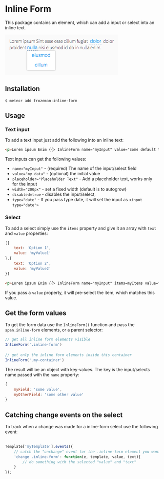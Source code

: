 # Inline Form

This package contains an element, which can add a input or select into an inline text.

![screenshot](screenshot.png)

## Installation

    $ meteor add frozeman:inline-form


## Usage

### Text input

To add a text input just add the following into an inline text:

```html
<p>Lorem ipsum Enim {{> InlineForm name="myInput" value="Some default text"}} irure qui tempor velit do Ut id elit cupidatat reprehenderit do labore dolor Ut enim in.</p>
```

Text inputs can get the following values:


- `name="myInput"` - (required) The name of the input/select field
- `value="my data"` - (optional) the initial value
- `placeholder="Placeholder Text"` - Add a placeholder text, works only for the input
- `width="200px"` - set a fixed width (default is to autogrow)
- `disabled=true` - disables the input/select,
- `type="date"` - If you pass type date, it will set the input as `<input type="date">`


### Select

To add a select simply use the `items` property and give it an array with `text` and `value` properties:

```js
[{
    text: 'Option 1',
    value: 'myValue1'
},{
    text: 'Option 2',
    value: 'myValue2'
}]
```

```html
<p>Lorem ipsum Enim {{> InlineForm name="myInput" items=myItems value="myValue2"}} irure qui tempor velit do Ut id elit cupidatat reprehenderit do labore dolor Ut enim in.</p>
```

If you pass a `value` property, it will pre-select the item, which matches this value.

## Get the form values

To get the form data use the `InlineForm()` function and pass the `span.inline-form` elements, or a parent selector:

```js
// get all inline form elements visible
InlineForm('.inline-form')

// get only the inline form elements inside this container
InlineForm('.my-container')
```

The result will be an object with key-values. The key is the input/selects name passed with the `name` property:

```js
{
    myField: 'some value',
    myOtherField: 'some other value'
}
```

## Catching change events on the select

To track when a change was made for a inline-form select use the following event:

```js

Template['myTemplate'].events({
    // catch the "onchange" event for the .inline-form element you want to observe
    'change .inline-form': function(e, template, value, text){
        // do something with the selected "value" and "text"
    }
});
```